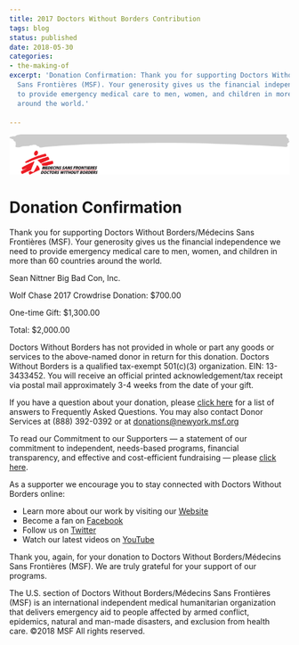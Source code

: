 ```yaml
---
title: 2017 Doctors Without Borders Contribution
tags: blog
status: published
date: 2018-05-30
categories:
- the-making-of
excerpt: 'Donation Confirmation: Thank you for supporting Doctors Without Borders/Médecins
  Sans Frontières (MSF). Your generosity gives us the financial independence we need
  to provide emergency medical care to men, women, and children in more than 60 countries
  around the world.'

---
```

[![](/images/header_email.png)](http://www.doctorswithoutborders.org/)

# Donation Confirmation

Thank you for supporting Doctors Without Borders/Médecins Sans Frontières (MSF). Your generosity gives us the financial independence we need to provide emergency medical care to men, women, and children in more than 60 countries around the world.

Sean Nittner Big Bad Con, Inc.

Wolf Chase 2017 Crowdrise Donation: $700.00

One-time Gift: $1,300.00

Total: $2,000.00

Doctors Without Borders has not provided in whole or part any goods or services to the above-named donor in return for this donation. Doctors Without Borders is a qualified tax-exempt 501(c)(3) organization. EIN: 13-3433452. You will receive an official printed acknowledgement/tax receipt via postal mail approximately 3-4 weeks from the date of your gift.

If you have a question about your donation, please [click here](http://www.doctorswithoutborders.org/about-us/faq) for a list of answers to Frequently Asked Questions. You may also contact Donor Services at (888) 392-0392 or at [donations@newyork.msf.org](mailto:donations@newyork.msf.org)

To read our Commitment to our Supporters — a statement of our commitment to independent, needs-based programs, financial transparency, and effective and cost-efficient fundraising — please [click here](http://www.doctorswithoutborders.org/support-us/commitment-to-our-supporters).

As a supporter we encourage you to stay connected with Doctors Without Borders online:

- Learn more about our work by visiting our [Website](http://www.doctorswithoutborders.org/)
- Become a fan on [Facebook](http://www.facebook.com/msf.english)
- Follow us on [Twitter](http://www.twitter.com/msf_usa)
- Watch our latest videos on [YouTube](http://www.youtube.com/msf)

Thank you, again, for your donation to Doctors Without Borders/Médecins Sans Frontières (MSF). We are truly grateful for your support of our programs.

The U.S. section of Doctors Without Borders/Médecins Sans Frontières (MSF) is an international independent medical humanitarian organization that delivers emergency aid to people affected by armed conflict, epidemics, natural and man-made disasters, and exclusion from health care. ©2018 MSF All rights reserved.